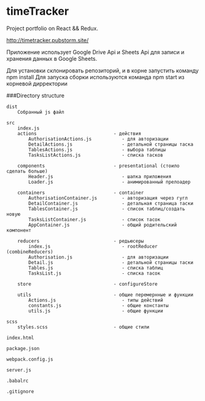 timeTracker
===============================

Project portfolio on React &amp;&amp; Redux.

http://timetracker.pubstorm.site/

Приложение использует Google Drive Api и Sheets Api для записи и хранения данных в Google Sheets.


Для установки склонировать репозиторий, и в корне запустить команду npm install
Для запуска сборки используются команда npm start из корневой дирректории


###Directory structure
```
dist
    Собранный js файл

src
    index.js
    actions                            - действия
        AuthorisationActions.js           - для авторизации
        DetailActions.js                  - детальной страницы таска
        TablesActions.js                  - выбора таблицы
        TasksListActions.js               - списка тасков
        
    components                         - presentational (стоило сделать больше)
        Header.js                         - шапка приложения
        Loader.js                         - анимированный прелоадер
        
    containers                         - container
        AuthorisationContainer.js         - авторизация через гугл
        DetailContainer.js                - детальная страница таски
        TablesContainer.js                - список таблиц/создать новую
        TasksListContainer.js             - список тасок
        AppContainer.js                   - общий родительский компонент 
        
    reducers                           - редьюсеры
        index.js                          - rootReducer (combineReducers)
        Authorisation.js                  - для авторизации
        Detail.js                         - детальной страницы таски
        Tables.js                         - списка таблиц
        TasksList.js                      - списка тасок
        
    store                              - configureStore
    
    utils                              - общие перемернные и функции
        Actions.js                        - типы действий
        constants.js                      - общие константы
        utils.js                          - общие функции

scss
    styles.scss                        - общие стили

index.html

package.json

webpack.config.js

server.js

.babalrc

.gitignore
